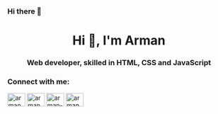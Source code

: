 ### Hi there 👋
<h1 align="center">Hi 👋, I'm Arman</h1>
<h3 align="center">Web developer, skilled in HTML, CSS and JavaScript</h3>

<h3 align="left">Connect with me:</h3>
<p align="left">
<a href="https://codepen.io/armanb" target="blank"><img align="center" src="https://raw.githubusercontent.com/rahuldkjain/github-profile-readme-generator/master/src/images/icons/Social/codepen.svg" alt="armanb" height="30" width="40" /></a>
<a href="https://twitter.com/armanborkhani" target="blank"><img align="center" src="https://raw.githubusercontent.com/rahuldkjain/github-profile-readme-generator/master/src/images/icons/Social/twitter.svg" alt="armanborkhani" height="30" width="40" /></a>
<a href="https://linkedin.com/in/arman-borkhani-7b6685201" target="blank"><img align="center" src="https://raw.githubusercontent.com/rahuldkjain/github-profile-readme-generator/master/src/images/icons/Social/linked-in-alt.svg" alt="arman-borkhani-7b6685201" height="30" width="40" /></a>
<a href="https://instagram.com/arman.borkhani" target="blank"><img align="center" src="https://raw.githubusercontent.com/rahuldkjain/github-profile-readme-generator/master/src/images/icons/Social/instagram.svg" alt="arman.borkhani" height="30" width="40" /></a>
</p>
